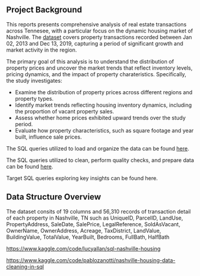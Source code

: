 ## Project Background

This reports presents comprehensive analysis of real estate transactions across Tennesee, with a particular focus on the dynamic housing market of Nashville. The [dataset](https://www.kaggle.com/datasets/swsw1717/nashville-housing-sql-project?select=Nashville+Housing.csv.) covers property transactions recorded between Jan 02, 2013 and Dec 13, 2019, capturing a period of significant growth and market activity in the region. 

The primary goal of this analysis is to understand the distribution of property prices and uncover the market trends that reflect inventory levels, pricing dynamics, and the impact of property charateristics. Specifically, the study investigates: 
- Examine the distribution of property prices across different regions and property types.
- Identify market trends reflecting housing inventory dynamics, including the proportion of vacant property sales.
- Assess whether home prices exhibited upward trends over the study period.
- Evaluate how property characteristics, such as square footage and year built, influence sale prices.

The SQL queries utilized to load and organize the data can be found [here](https://github.com/hna778/SQL-Porfoio/blob/main/Nashville%20Housing/housing_Loading.sql).

The SQL queries utilized to clean, perform quality checks, and prepare data can be found [here](https://github.com/hna778/SQL-Porfoio/tree/main/Nashville%20Housing).

Target SQL queries exploring key insights can be found here.


## Data Structure Overview
The dataset consits of 19 columns and 56,310 records of transaction detail of each property in Nashville, TN such as UniqueID, ParcelID, LandUse, PropertyAddress, SaleDate, SalePrice, LegalReference, SoldAsVacant, OwnerName, OwnerAddress, Acreage, TaxDistrict, LandValue, BuildingValue, TotalValue, YearBuilt, Bedrooms, FullBath, HalfBath

https://www.kaggle.com/code/lucyallan/sql-nashville-housing

https://www.kaggle.com/code/pablozanotti/nashville-housing-data-cleaning-in-sql
